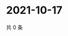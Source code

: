 # 2021-10-17

共 0 条

<!-- BEGIN WEIBO -->
<!-- 最后更新时间 Sun Oct 17 2021 22:00:49 GMT+0800 (China Standard Time) -->

<!-- END WEIBO -->
